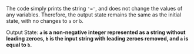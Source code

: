 The code simply prints the string `'='`, and does not change the values of any variables. Therefore, the output state remains the same as the initial state, with no changes to `a` or `b`.

Output State: **`a` is a non-negative integer represented as a string without leading zeroes, `b` is the input string with leading zeroes removed, and `a` is equal to `b`.**